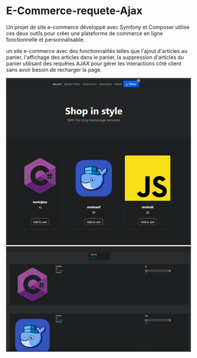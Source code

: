 # E-Commerce-requete-Ajax

Un projet de site e-commerce développé avec Symfony et Composer utilise ces deux outils pour créer une plateforme de commerce en ligne fonctionnelle et personnalisable.

un site e-commerce avec des fonctionnalités telles que l'ajout d'articles au panier, l'affichage des articles dans le panier, la suppression d'articles du panier
utilisant des requêtes AJAX pour gérer les interactions côté client sans avoir besoin de recharger la page.


![image](https://github.com/WGuillaume/E-Commerce-requete-Ajax/blob/main/public/image/image%20(1).png)
![image2](https://github.com/WGuillaume/E-Commerce-requete-Ajax/blob/main/public/image/image%20(2).png)
